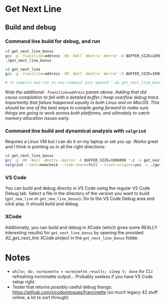 # Get Next Line

## Build and debug

### Command line build for debug, and run

```sh
cd get_next_line_bonus
gcc -g -fsanitize=address -O0 -Wall -Wextra -Werror -D BUFFER_SIZE=1098098 *.c -o get_next_line_bonus
./get_next_line_bonus

cd get_next_line
gcc -g -fsanitize=address -O0 -Wall -Wextra -Werror -D BUFFER_SIZE=1098098 *.c -o get_next_line

# To compile and run in one command just append ` && get_next_line_bonus` to the above compile command and profit!
```

_Note the additional `-fsanitize=address` param above. Adding that did cause compilation to fail with a detailed buffer / heap overflow debug trace. Importantly that failure happened equally in both Linux and on MacOS. This should be one of the best ways to compile going forward to make sure things are going to work across both platforms, and ultimately to catch memory allocation issues early._

### Command line build and dynamical analysis with `valgrind`

Requires a Linux VM but I can do it on my laptop or set you up. Works great and I think is pointing us in all the right directions:

```sh
cd get_next_line_bonus
gcc -g -O0 -Wall -Wextra -Werror -D BUFFER_SIZE=1098098 *.c -o get_next_line_bonus
valgrind --tool=memcheck --leak-check=full --track-origins=yes -s ./get_next_line_bonus
```

### VS Code

You can build and debug directly in VS Code using the regular VS Code Debug tab. Select a file in the directory of the version you want to build (`get_new_line` or `get_new_line_bonus`). Go to the VS Code Debug area and click play. It should build and debug.

### XCode

Additionally, you can build and debug in XCode (which gives some REALLY interesting results) for `get_next_line_bonus` by opening the provided *42_get_next_line* XCode project in the `get_next_line_bonus` folder.

# Notes

- `while; do; norminette > norminette_results; sleep 5; done` for CLI refreshing norminette output... Probably useless if you have VS Code setup right.
- Tester that returns possibly useful debug thangs: https://github.com/xicodomingues/francinette (so much legacy 42 stuff online, a lot to sort through)
